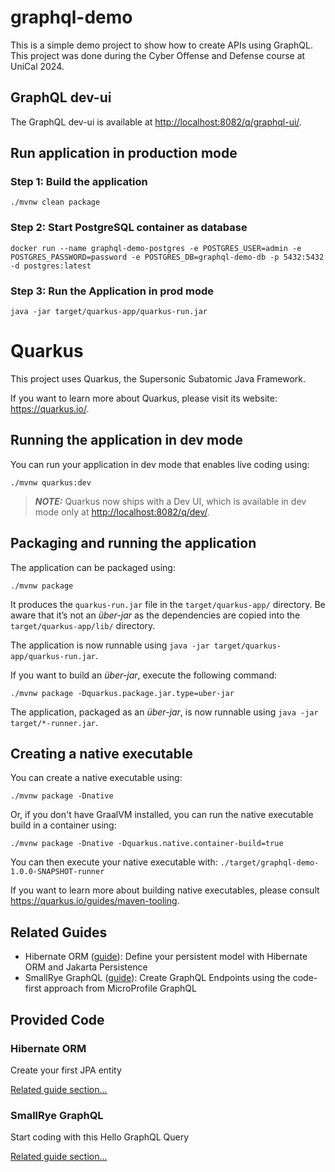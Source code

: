 # graphql-demo

This is a simple demo project to show how to create APIs using GraphQL.
This project was done during the Cyber Offense and Defense course at UniCal 2024.

## GraphQL dev-ui

The GraphQL dev-ui is available at <http://localhost:8082/q/graphql-ui/>.

## Run application in production mode

### Step 1: Build the application

```shell script
./mvnw clean package
```

### Step 2: Start PostgreSQL container as database

```shell script
docker run --name graphql-demo-postgres -e POSTGRES_USER=admin -e POSTGRES_PASSWORD=password -e POSTGRES_DB=graphql-demo-db -p 5432:5432 -d postgres:latest
```

### Step 3: Run the Application in prod mode

```shell script
java -jar target/quarkus-app/quarkus-run.jar
```




# Quarkus

This project uses Quarkus, the Supersonic Subatomic Java Framework.

If you want to learn more about Quarkus, please visit its website: <https://quarkus.io/>.

## Running the application in dev mode

You can run your application in dev mode that enables live coding using:

```shell script
./mvnw quarkus:dev
```

> **_NOTE:_**  Quarkus now ships with a Dev UI, which is available in dev mode only at <http://localhost:8082/q/dev/>.

## Packaging and running the application

The application can be packaged using:

```shell script
./mvnw package
```

It produces the `quarkus-run.jar` file in the `target/quarkus-app/` directory.
Be aware that it’s not an _über-jar_ as the dependencies are copied into the `target/quarkus-app/lib/` directory.

The application is now runnable using `java -jar target/quarkus-app/quarkus-run.jar`.

If you want to build an _über-jar_, execute the following command:

```shell script
./mvnw package -Dquarkus.package.jar.type=uber-jar
```

The application, packaged as an _über-jar_, is now runnable using `java -jar target/*-runner.jar`.

## Creating a native executable

You can create a native executable using:

```shell script
./mvnw package -Dnative
```

Or, if you don't have GraalVM installed, you can run the native executable build in a container using:

```shell script
./mvnw package -Dnative -Dquarkus.native.container-build=true
```

You can then execute your native executable with: `./target/graphql-demo-1.0.0-SNAPSHOT-runner`

If you want to learn more about building native executables, please consult <https://quarkus.io/guides/maven-tooling>.

## Related Guides

- Hibernate ORM ([guide](https://quarkus.io/guides/hibernate-orm)): Define your persistent model with Hibernate ORM and Jakarta Persistence
- SmallRye GraphQL ([guide](https://quarkus.io/guides/smallrye-graphql)): Create GraphQL Endpoints using the code-first approach from MicroProfile GraphQL

## Provided Code

### Hibernate ORM

Create your first JPA entity

[Related guide section...](https://quarkus.io/guides/hibernate-orm)



### SmallRye GraphQL

Start coding with this Hello GraphQL Query

[Related guide section...](https://quarkus.io/guides/smallrye-graphql)
